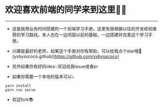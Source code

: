 # 欢迎喜欢前端的同学来到这里🎇🎇

----
- 这是我用业务时间搭建的一个前端学习手册，这里有我根据以往的开发经验推荐的学习路线，本人也在一边巩固以前的基础，一边搭建并完善这个学习手册。

- 兴趣是最好的老师，如果这个手册对你有帮助，可以给我点个star哦🚀(yxbysxcoco.github)[https://github.com/yxbysxcoco]

- 另外如果你有好的idea💡欢迎给我issue或者pr

- 如果你需要一个本地的版本可以⤵️

```
yarn install
yarn run serve
```

- 欢迎fork📚